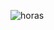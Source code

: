 ![horas](https://user-images.githubusercontent.com/80782792/233277254-728a8c4f-7e38-4d4d-8b02-4f3257559bbc.png)
